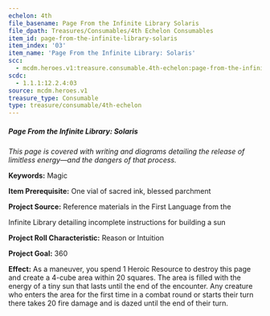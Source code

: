 ```yaml
---
echelon: 4th
file_basename: Page From the Infinite Library Solaris
file_dpath: Treasures/Consumables/4th Echelon Consumables
item_id: page-from-the-infinite-library-solaris
item_index: '03'
item_name: 'Page From the Infinite Library: Solaris'
scc:
  - mcdm.heroes.v1:treasure.consumable.4th-echelon:page-from-the-infinite-library-solaris
scdc:
  - 1.1.1:12.2.4:03
source: mcdm.heroes.v1
treasure_type: Consumable
type: treasure/consumable/4th-echelon
---
```


##### Page From the Infinite Library: Solaris

*This page is covered with writing and diagrams detailing the release of limitless energy—and the dangers of that process.*

**Keywords:** Magic

**Item Prerequisite:** One vial of sacred ink, blessed parchment

**Project Source:** Reference materials in the First Language from the

Infinite Library detailing incomplete instructions for building a sun

**Project Roll Characteristic:** Reason or Intuition

**Project Goal:** 360

**Effect:** As a maneuver, you spend 1 Heroic Resource to destroy this page and create a 4-cube area within 20 squares. The area is filled with the energy of a tiny sun that lasts until the end of the encounter. Any creature who enters the area for the first time in a combat round or starts their turn there takes 20 fire damage and is dazed until the end of their turn.
